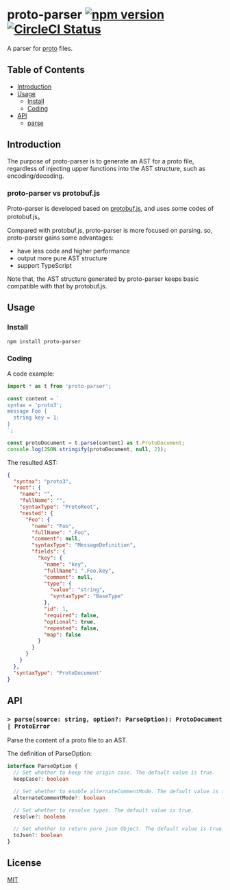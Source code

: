 # proto-parser [![npm version](https://img.shields.io/npm/v/proto-parser.svg?style=flat)](https://www.npmjs.com/package/proto-parser) [![CircleCI Status](https://circleci.com/lancewuz/lancewuz/circleci-101.svg?style=shield&circle-token=:circle-token)](https://circleci.com/gh/facebook/react) 

A parser for [proto](https://developers.google.com/protocol-buffers/docs/proto3) files.

## Table of Contents

* [Introduction](#introduction)
* [Usage](#usage)
  * [Install](#install)
  * [Coding](#coding)
* [API](#api)
  * [parse](#parse)

## Introduction

The purpose of proto-parser is to generate an AST for a proto file, regardless of injecting upper functions into the AST structure, such as encoding/decoding.

### proto-parser vs protobuf.js

Proto-parser is developed based on [protobuf.js](https://github.com/protobufjs/protobuf.js), and uses some codes of protobuf.js。

Compared with protobuf.js, proto-parser is more focused on parsing. so, proto-parser gains some advantages:

- have less code and higher performance
- output more pure AST structure
- support TypeScript

Note that, the AST structure generated by proto-parser keeps basic compatible with that by protobuf.js.

## Usage

### Install

```
npm install proto-parser
```

### Coding

A code example:

```ts
import * as t from 'proto-parser';

const content = `
syntax = 'proto3';
message Foo {
  string key = 1;
}
`;

const protoDocument = t.parse(content) as t.ProtoDocument;
console.log(JSON.stringify(protoDocument, null, 2));
```

The resulted AST:

```json
{
  "syntax": "proto3",
  "root": {
    "name": "",
    "fullName": "",
    "syntaxType": "ProtoRoot",
    "nested": {
      "Foo": {
        "name": "Foo",
        "fullName": ".Foo",
        "comment": null,
        "syntaxType": "MessageDefinition",
        "fields": {
          "key": {
            "name": "key",
            "fullName": ".Foo.key",
            "comment": null,
            "type": {
              "value": "string",
              "syntaxType": "BaseType"
            },
            "id": 1,
            "required": false,
            "optional": true,
            "repeated": false,
            "map": false
          }
        }
      }
    }
  },
  "syntaxType": "ProtoDocument"
}
```

## API

### <a name="parse"></a> `> parse(source: string, option?: ParseOption): ProtoDocument | ProtoError`

Parse the content of a proto file to an AST.

The definition of ParseOption:

```ts
interface ParseOption {
  // Set whether to keep the origin case. The default value is true.
  keepCase?: boolean

  // Set whether to enable alternateCommentMode. The default value is true.
  alternateCommentMode?: boolean 

  // Set whether to resolve types. The default value is true.
  resolve?: boolean

  // Set whether to return pure json Object. The default value is true.
  toJson?: boolean
}
```

## License

[MIT](https://github.com/microsoft/vscode/blob/master/LICENSE.txt)